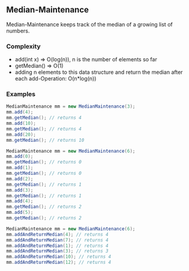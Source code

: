 ## Median-Maintenance

Median-Maintenance keeps track of the median of a growing list of numbers.

### Complexity

* add(int x) => O(log(n)), n is the number of elements so far
* getMedian() => O(1)
* adding n elements to this data structure and return the median after each add-Operation: O(n*log(n))

### Examples

```java
MedianMaintenance mm = new MedianMaintenance(3);
mm.add(4);
mm.getMedian(); // returns 4
mm.add(10);
mm.getMedian(); // returns 4
mm.add(20);
mm.getMedian(); // returns 10
```

```java
MedianMaintenance mm = new MedianMaintenance(6);
mm.add(0);
mm.getMedian(); // returns 0
mm.add(1);
mm.getMedian(); // returns 0
mm.add(2);
mm.getMedian(); // returns 1
mm.add(3);
mm.getMedian(); // returns 1
mm.add(4);
mm.getMedian(); // returns 2
mm.add(5);
mm.getMedian(); // returns 2
```

```java
MedianMaintenance mm = new MedianMaintenance(6);
mm.addAndReturnMedian(4); // returns 4
mm.addAndReturnMedian(7); // returns 4
mm.addAndReturnMedian(1); // returns 4
mm.addAndReturnMedian(3); // returns 3
mm.addAndReturnMedian(10); // returns 4
mm.addAndReturnMedian(12); // returns 4
```